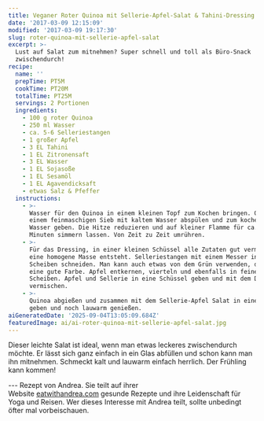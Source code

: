 ```yaml
---
title: Veganer Roter Quinoa mit Sellerie-Apfel-Salat & Tahini-Dressing
date: '2017-03-09 12:15:09'
modified: '2017-03-09 19:17:30'
slug: roter-quinoa-mit-sellerie-apfel-salat
excerpt: >-
  Lust auf Salat zum mitnehmen? Super schnell und toll als Büro-Snack
  zwischendurch!
recipe:
  name: ''
  prepTime: PT5M
  cookTime: PT20M
  totalTime: PT25M
  servings: 2 Portionen
  ingredients:
    - 100 g roter Quinoa
    - 250 ml Wasser
    - ca. 5-6 Selleriestangen
    - 1 großer Apfel
    - 3 EL Tahini
    - 1 EL Zitronensaft
    - 3 EL Wasser
    - 1 EL Sojasoße
    - 1 EL Sesamöl
    - 1 EL Agavendicksaft
    - etwas Salz & Pfeffer
  instructions:
    - >-
      Wasser für den Quinoa in einem kleinen Topf zum Kochen bringen. Quinoa in
      einem feinmaschigen Sieb mit kaltem Wasser abspülen und zum kochenden
      Wasser geben. Die Hitze reduzieren und auf kleiner Flamme für ca. 20
      Minuten simmern lassen. Von Zeit zu Zeit umrühren.
    - >-
      Für das Dressing, in einer kleinen Schüssel alle Zutaten gut vermengen bis
      eine homogene Masse entsteht. Selleriestangen mit einem Messer in fein
      Scheiben schneiden. Man kann auch etwas von dem Grün verwenden, das gibt
      eine gute Farbe. Apfel entkernen, vierteln und ebenfalls in feine
      Scheiben. Apfel und Sellerie in eine Schüssel geben und mit dem Dressing
      vermischen.
    - >-
      Quinoa abgießen und zusammen mit dem Sellerie-Apfel Salat in eine Schüssel
      geben und noch lauwarm genießen.
aiGeneratedDate: '2025-09-04T13:05:09.684Z'
featuredImage: ai/ai-roter-quinoa-mit-sellerie-apfel-salat.jpg
---
```


Dieser leichte Salat ist ideal, wenn man etwas leckeres zwischendurch möchte. Er lässt sich ganz einfach in ein Glas abfüllen und schon kann man ihn mitnehmen. Schmeckt kalt und lauwarm einfach herrlich. Der Frühling kann kommen!

\--- Rezept von Andrea. Sie teilt auf ihrer Website [eatwithandrea.com](http://www.eatwithandrea.com/) gesunde Rezepte und ihre Leidenschaft für Yoga und Reisen. Wer dieses Interesse mit Andrea teilt, sollte unbedingt öfter mal vorbeischauen.
